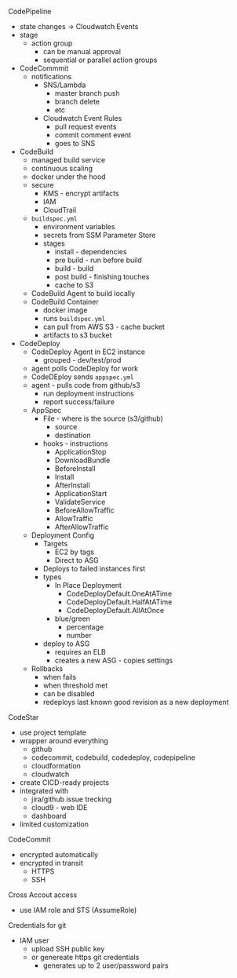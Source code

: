 CodePipeline
- state changes -> Cloudwatch Events
- stage
  - action group
    - can be manual approval
    - sequential or parallel action groups
- CodeCommmit
  - notifications
    - SNS/Lambda
      - master branch push
      - branch delete
      - etc
    - Cloudwatch Event Rules
      - pull request events
      - commit comment event
      - goes to SNS
- CodeBuild
  - managed build service
  - continuous scaling
  - docker under the hood
  - secure
    - KMS - encrypt artifacts
    - IAM
    - CloudTrail
  - `buildspec.yml`
    - environment variables
    - secrets from SSM Parameter Store
    - stages
      - install -  dependencies
      - pre build - run before build
      - build - build
      - post build - finishing touches
      - cache to S3
  - CodeBuild Agent to build locally
  - CodeBuild Container
    - docker image
    - runs `buildspec.yml`
    - can pull from AWS S3 - cache bucket
    - artifacts to s3 bucket
- CodeDeploy
  - CodeDeploy Agent in EC2 instance
    - grouped - dev/test/prod
  - agent polls CodeDeploy for work
  - CodeDEploy sends `appspec.yml`
  - agent - pulls code from github/s3
    - run deployment instructions
    - report success/failure
  - AppSpec
    - File - where is the source (s3/github)
      - source
      - destination
    - hooks - instructions
      - ApplicationStop
      - DownloadBundle
      - BeforeInstall
      - Install
      - AfterInstall
      - ApplicationStart
      - ValidateService
      - BeforeAllowTraffic
      - AllowTraffic
      - AfterAllowTraffic
  - Deployment Config
    - Targets
      - EC2 by tags
      - Direct to ASG
    - Deploys to failed instances first
    - types
      - In Place Deployment
        - CodeDeployDefault.OneAtATime
        - CodeDeployDefault.HalfAtATime
        - CodeDeployDefault.AllAtOnce
      - blue/green
        - percentage
        - number
    - deploy to ASG
      - requires an ELB
      - creates a new ASG - copies settings
  - Rollbacks
    - when fails
    - when threshold met
    - can be disabled
    - redeploys last known good revision as a new deployment

CodeStar
  - use project template
  - wrapper around everything
    - github
    - codecommit, codebuild, codedeploy, codepipeline
    - cloudformation
    - cloudwatch
  - create CICD-ready projects
  - integrated with
    - jira/github issue trecking
    - cloud9 - web IDE
    - dashboard
  - limited customization

CodeCommit
- encrypted automatically
- encrypted in transit
  - HTTPS
  - SSH

Cross Accout access
- use IAM role and STS (AssumeRole)

Credentials for git
- IAM user
  - upload SSH public key
  - or genereate https git credentials
    - generates up to 2 user/password pairs

